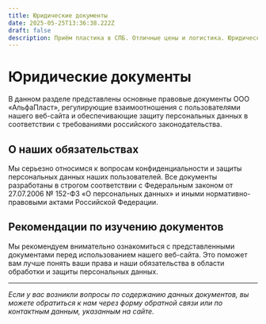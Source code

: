 ```yaml
---
title: Юридические документы
date: 2025-05-25T13:36:38.222Z
draft: false
description: Приём пластика в СПБ. Отличные цены и логистика. Юридические документы.
---
```

# Юридические документы

В данном разделе представлены основные правовые документы ООО «АльфаПласт», регулирующие взаимоотношения с пользователями нашего веб-сайта и обеспечивающие защиту персональных данных в соответствии с требованиями российского законодательства.

## О наших обязательствах

Мы серьезно относимся к вопросам конфиденциальности и защиты персональных данных наших пользователей. Все документы разработаны в строгом соответствии с Федеральным законом от 27.07.2006 № 152-ФЗ «О персональных данных» и иными нормативно-правовыми актами Российской Федерации.

## Рекомендации по изучению документов

Мы рекомендуем внимательно ознакомиться с представленными документами перед использованием нашего веб-сайта. Это поможет вам лучше понять ваши права и наши обязательства в области обработки и защиты персональных данных.

- - -

*Если у вас возникли вопросы по содержанию данных документов, вы можете обратиться к нам через форму обратной связи или по контактным данным, указанным на сайте.*